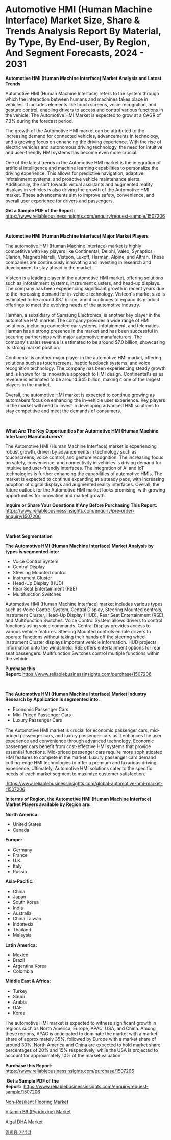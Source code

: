 <p><h1>Automotive HMI (Human Machine Interface) Market Size, Share & Trends Analysis Report By Material, By Type, By End-user, By Region, And Segment Forecasts, 2024 - 2031</h1></p><p><strong>Automotive HMI (Human Machine Interface) Market Analysis and Latest Trends</strong></p>
<p><p>Automotive HMI (Human Machine Interface) refers to the system through which the interaction between humans and machines takes place in vehicles. It includes elements like touch screens, voice recognition, and gesture control, enabling drivers to access and control various functions in the vehicle. The Automotive HMI Market is expected to grow at a CAGR of 7.3% during the forecast period. </p><p>The growth of the Automotive HMI market can be attributed to the increasing demand for connected vehicles, advancements in technology, and a growing focus on enhancing the driving experience. With the rise of electric vehicles and autonomous driving technology, the need for intuitive and user-friendly HMI systems has become even more crucial. </p><p>One of the latest trends in the Automotive HMI market is the integration of artificial intelligence and machine learning capabilities to personalize the driving experience. This allows for predictive navigation, adaptive infotainment systems, and proactive vehicle maintenance alerts. Additionally, the shift towards virtual assistants and augmented reality displays in vehicles is also driving the growth of the Automotive HMI market. These advancements aim to improve safety, convenience, and overall user experience for drivers and passengers.</p></p>
<p><strong>Get a Sample PDF of the Report:&nbsp;</strong> <a href="https://www.reliablebusinessinsights.com/enquiry/request-sample/1507206">https://www.reliablebusinessinsights.com/enquiry/request-sample/1507206</a></p>
<p>&nbsp;</p>
<p><strong>Automotive HMI (Human Machine Interface) Major Market Players</strong></p>
<p><p>The automotive HMI (Human Machine Interface) market is highly competitive with key players like Continental, Delphi, Valeo, Synaptics, Clarion, Magneti Marelli, Visteon, Luxoft, Harman, Alpine, and Altran. These companies are continuously innovating and investing in research and development to stay ahead in the market.</p><p>Visteon is a leading player in the automotive HMI market, offering solutions such as infotainment systems, instrument clusters, and head-up displays. The company has been experiencing significant growth in recent years due to the increasing demand for in-vehicle technology. Visteon's market size is estimated to be around $3.1 billion, and it continues to expand its product offerings to meet the evolving needs of the automotive industry.</p><p>Harman, a subsidiary of Samsung Electronics, is another key player in the automotive HMI market. The company provides a wide range of HMI solutions, including connected car systems, infotainment, and telematics. Harman has a strong presence in the market and has been successful in securing partnerships with major automotive manufacturers. The company's sales revenue is estimated to be around $7.0 billion, showcasing its strong market position.</p><p>Continental is another major player in the automotive HMI market, offering solutions such as touchscreens, haptic feedback systems, and voice recognition technology. The company has been experiencing steady growth and is known for its innovative approach to HMI design. Continental's sales revenue is estimated to be around $45 billion, making it one of the largest players in the market.</p><p>Overall, the automotive HMI market is expected to continue growing as automakers focus on enhancing the in-vehicle user experience. Key players in the market will need to invest in developing advanced HMI solutions to stay competitive and meet the demands of consumers.</p></p>
<p>&nbsp;</p>
<p><strong>What Are The Key Opportunities For Automotive HMI (Human Machine Interface) Manufacturers?</strong></p>
<p><p>The Automotive HMI (Human Machine Interface) market is experiencing robust growth, driven by advancements in technology such as touchscreens, voice control, and gesture recognition. The increasing focus on safety, convenience, and connectivity in vehicles is driving demand for intuitive and user-friendly interfaces. The integration of AI and IoT technologies is further enhancing the capabilities of automotive HMIs. The market is expected to continue expanding at a steady pace, with increasing adoption of digital displays and augmented reality interfaces. Overall, the future outlook for the Automotive HMI market looks promising, with growing opportunities for innovation and market growth.</p></p>
<p><strong>Inquire or Share Your Questions If Any Before Purchasing This Report:</strong> <a href="https://www.reliablebusinessinsights.com/enquiry/pre-order-enquiry/1507206">https://www.reliablebusinessinsights.com/enquiry/pre-order-enquiry/1507206</a></p>
<p>&nbsp;</p>
<p><strong>Market Segmentation</strong></p>
<p><strong>The Automotive HMI (Human Machine Interface) Market Analysis by types is segmented into:</strong></p>
<p><ul><li>Voice Control System</li><li>Central Display</li><li>Steering Mounted control</li><li>Instrument Cluster</li><li>Head-Up Display (HUD)</li><li>Rear Seat Entertainment (RSE)</li><li>Multifunction Switches</li></ul></p>
<p><p>Automotive HMI (Human Machine Interface) market includes various types such as Voice Control System, Central Display, Steering Mounted controls, Instrument Cluster, Head-Up Display (HUD), Rear Seat Entertainment (RSE), and Multifunction Switches. Voice Control System allows drivers to control functions using voice commands. Central Display provides access to various vehicle features. Steering Mounted controls enable drivers to operate functions without taking their hands off the steering wheel. Instrument Cluster displays important vehicle information. HUD projects information onto the windshield. RSE offers entertainment options for rear seat passengers. Multifunction Switches control multiple functions within the vehicle.</p></p>
<p><strong>Purchase this Report:&nbsp;</strong><a href="https://www.reliablebusinessinsights.com/purchase/1507206">https://www.reliablebusinessinsights.com/purchase/1507206</a></p>
<p>&nbsp;</p>
<p><strong>The Automotive HMI (Human Machine Interface) Market Industry Research by Application is segmented into:</strong></p>
<p><ul><li>Economic Passenger Cars</li><li>Mid-Priced Passenger Cars</li><li>Luxury Passenger Cars</li></ul></p>
<p><p>The Automotive HMI market is crucial for economic passenger cars, mid-priced passenger cars, and luxury passenger cars as it enhances the user experience and convenience through advanced technology. Economic passenger cars benefit from cost-effective HMI systems that provide essential functions. Mid-priced passenger cars require more sophisticated HMI features to compete in the market. Luxury passenger cars demand cutting-edge HMI technologies to offer a premium and luxurious driving experience. Ultimately, Automotive HMI solutions cater to the specific needs of each market segment to maximize customer satisfaction.</p></p>
<p><a href="https://www.reliablebusinessinsights.com/global-automotive-hmi-market-r1507206">&nbsp;https://www.reliablebusinessinsights.com/global-automotive-hmi-market-r1507206</a></p>
<p><strong>In terms of Region, the Automotive HMI (Human Machine Interface) Market Players available by Region are:</strong></p>
<p>
    <p> <strong> North America: </strong>
        <ul>
            <li>United States</li>
            <li>Canada</li>
        </ul>
        </p> 
    <p> <strong> Europe: </strong>
        <ul>
            <li>Germany</li>
            <li>France</li>
            <li>U.K.</li>
            <li>Italy</li>
            <li>Russia</li>
        </ul>
        </p> 
    <p> <strong> Asia-Pacific: </strong>
        <ul>
            <li>China</li>
            <li>Japan</li>
            <li>South Korea</li>
            <li>India</li>
            <li>Australia</li>
            <li>China Taiwan</li>
            <li>Indonesia</li>
            <li>Thailand</li>
            <li>Malaysia</li>
        </ul>
        </p> 
    <p> <strong> Latin America: </strong>
        <ul>
            <li>Mexico</li>
            <li>Brazil</li>
            <li>Argentina Korea</li>
            <li>Colombia</li>
        </ul>
        </p> 
    <p> <strong> Middle East & Africa: </strong>
        <ul>
            <li>Turkey</li>
            <li>Saudi</li>
            <li>Arabia</li>
            <li>UAE</li>
            <li>Korea</li>
        </ul>
    </p>
    </p>
<p><p>The automotive HMI market is expected to witness significant growth in regions such as North America, Europe, APAC, USA, and China. Among these regions, APAC is anticipated to dominate the market with a market share of approximately 35%, followed by Europe with a market share of around 30%. North America and China are expected to hold market share percentages of 20% and 15% respectively, while the USA is projected to account for approximately 10% of the market valuation.</p></p>
<p><strong>Purchase this Report: </strong><a href="https://www.reliablebusinessinsights.com/purchase/1507206">https://www.reliablebusinessinsights.com/purchase/1507206</a></p>
<p>&nbsp;<strong>Get a Sample PDF of the Report:&nbsp;&nbsp;</strong><a href="https://www.reliablebusinessinsights.com/enquiry/request-sample/1507206">https://www.reliablebusinessinsights.com/enquiry/request-sample/1507206</a></p>
<p><strong></strong></p>
<p><p><a href="https://github.com/DeonteStanton2023/Market-Research-Report-List-2/blob/main/non-resilient-flooring-market.md">Non-Resilient Flooring Market</a></p><p><a href="https://medium.com/@enosstark/navigating-the-global-vitamin-b6-pyridoxine-market-landscape-trends-forecasts-and-impact-40c93ba01c58">Vitamin B6 (Pyridoxine) Market</a></p><p><a href="https://medium.com/@mayekuhic78/algal-dha-market-share-and-new-trends-analysis-by-its-type-application-end-use-and-forecast-for-7ae759efe796">Algal DHA Market</a></p><p><a href="https://github.com/hzumrdvas204296/Market-Research-Report-List-3/blob/main/6608925127053.md">일회용 커넥터</a></p></p>